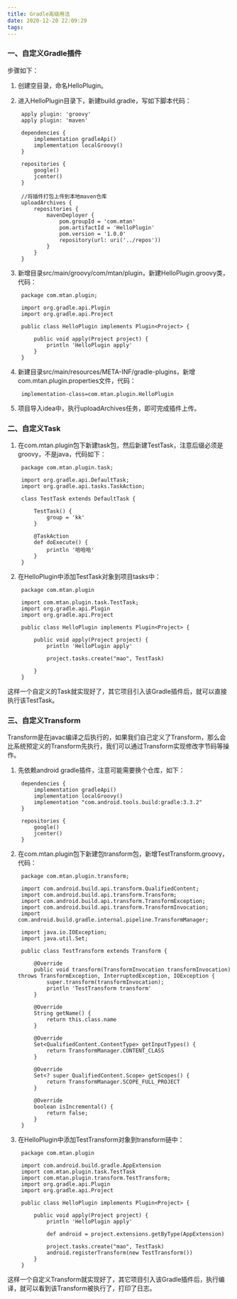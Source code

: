 ```yaml
---
title: Gradle高级用法
date: 2020-12-20 22:09:29
tags:
---
```


### 一、自定义Gradle插件

步骤如下：

1. 创建空目录，命名HelloPlugin。

2. 进入HelloPlugin目录下，新建build.gradle，写如下脚本代码：

		apply plugin: 'groovy'
		apply plugin: 'maven'
		
		dependencies {
		    implementation gradleApi()
		    implementation localGroovy()
		}
		
		repositories {
		    google()
		    jcenter()
		}
		
		//将插件打包上传到本地maven仓库
		uploadArchives {
		    repositories {
		        mavenDeployer {
		            pom.groupId = 'com.mtan'
		            pom.artifactId = 'HelloPlugin'
		            pom.version = '1.0.0'
		            repository(url: uri('../repos'))
		        }
		    }
		}

3. 新增目录src/main/groovy/com/mtan/plugin，新建HelloPlugin.groovy类，代码：

		package com.mtan.plugin;
		
		import org.gradle.api.Plugin
		import org.gradle.api.Project
		
		public class HelloPlugin implements Plugin<Project> {
		
		    public void apply(Project project) {
		        println 'HelloPlugin apply'
		    }
		}

4. 新建目录src/main/resources/META-INF/gradle-plugins，新增com.mtan.plugin.properties文件，代码：

		implementation-class=com.mtan.plugin.HelloPlugin

5. 项目导入idea中，执行uploadArchives任务，即可完成插件上传。

### 二、自定义Task

1. 在com.mtan.plugin包下新建task包，然后新建TestTask，注意后缀必须是groovy，不是java，代码如下：

		package com.mtan.plugin.task;
		
		import org.gradle.api.DefaultTask;
		import org.gradle.api.tasks.TaskAction;
		
		class TestTask extends DefaultTask {
		
		    TestTask() {
		        group = 'kk'
		    }
		
		    @TaskAction
		    def doExecute() {
		        println '哈哈哈'
		    }
		}

2. 在HelloPlugin中添加TestTask对象到项目tasks中：

		package com.mtan.plugin
		
		import com.mtan.plugin.task.TestTask;
		import org.gradle.api.Plugin
		import org.gradle.api.Project
		
		public class HelloPlugin implements Plugin<Project> {
		
		    public void apply(Project project) {
		        println 'HelloPlugin apply'
		
		        project.tasks.create("mao", TestTask)
		
		    }
		}

这样一个自定义的Task就实现好了，其它项目引入该Gradle插件后，就可以直接执行该TestTask。

### 三、自定义Transform

Transform是在javac编译之后执行的，如果我们自己定义了Transform，那么会比系统预定义的Transform先执行，我们可以通过Transform实现修改字节码等操作。

1. 先依赖android gradle插件，注意可能需要换个仓库，如下：

		dependencies {
		    implementation gradleApi()
		    implementation localGroovy()
		    implementation "com.android.tools.build:gradle:3.3.2"
		}
		
		repositories {
		    google()
		    jcenter()
		}

2. 在com.mtan.plugin包下新建包transform包，新增TestTransform.groovy，代码：
		
		package com.mtan.plugin.transform;
		
		import com.android.build.api.transform.QualifiedContent;
		import com.android.build.api.transform.Transform;
		import com.android.build.api.transform.TransformException;
		import com.android.build.api.transform.TransformInvocation;
		import com.android.build.gradle.internal.pipeline.TransformManager;
		
		import java.io.IOException;
		import java.util.Set;
		
		public class TestTransform extends Transform {
		
		    @Override
		    public void transform(TransformInvocation transformInvocation) throws TransformException, InterruptedException, IOException {
		        super.transform(transformInvocation);
		        println 'TestTransform transform'
		    }
		
		    @Override
		    String getName() {
		        return this.class.name
		    }
		
		    @Override
		    Set<QualifiedContent.ContentType> getInputTypes() {
		        return TransformManager.CONTENT_CLASS
		    }
		
		    @Override
		    Set<? super QualifiedContent.Scope> getScopes() {
		        return TransformManager.SCOPE_FULL_PROJECT
		    }
		
		    @Override
		    boolean isIncremental() {
		        return false;
		    }
		}

3. 在HelloPlugin中添加TestTransform对象到transform链中：

		package com.mtan.plugin
		
		import com.android.build.gradle.AppExtension
		import com.mtan.plugin.task.TestTask
		import com.mtan.plugin.transform.TestTransform;
		import org.gradle.api.Plugin
		import org.gradle.api.Project
		
		public class HelloPlugin implements Plugin<Project> {
		
		    public void apply(Project project) {
		        println 'HelloPlugin apply'
		
		        def android = project.extensions.getByType(AppExtension)
		
		        project.tasks.create("mao", TestTask)
		        android.registerTransform(new TestTransform())
		    }
		}

这样一个自定义Transform就实现好了，其它项目引入该Gradle插件后，执行编译，就可以看到该Transform被执行了，打印了日志。